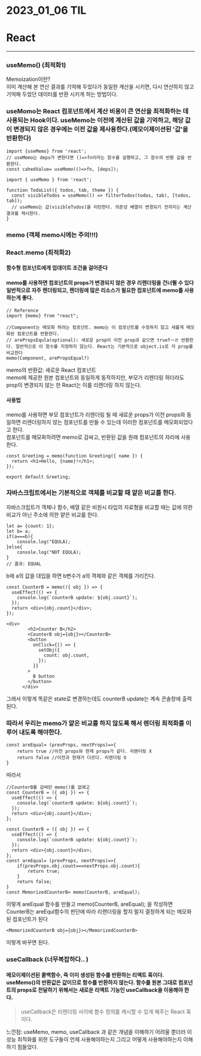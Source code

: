 # 2023_01_06 TIL

# React

---

### useMemo() (최적화1)

Memoization이란?<br>
이미 계산해 본 연산 결과를 기억해 두었다가 동일한 계산을 시키면, 다시 연산하지 않고 기억해 두었던 데이터를 반환 시키게 하는 방법이다.

### useMomo는 React 컴포넌트에서 계산 비용이 큰 연산을 최적화하는 데 사용되는 Hook이다. useMemo는 이전에 계산된 값을 기억하고, 해당 값이 변경되지 않은 경우에는 이전 값을 제사용한다.(메모이제이션된 '값'을 반환한다)

```JSX
import {useMemo} from 'react';
// useMemo는 deps가 변한다면 ()=>fn이라는 함수를 실행하고, 그 함수의 반환 값을 반환한다.
const cahedValue= useMemo(()=>fn, [deps]);
```

```JSX
import { useMemo } from 'react';

function TodoList({ todos, tab, theme }) {
  const visibleTodos = useMemo(() => filterTodos(todos, tab), [todos, tab]);
  // useMemo는 값(visibleTodos)을 리턴한다. 의존성 배열이 변경되기 전까지는 계산 결과를 캐시한다.
}
```

### memo (객체 memo시에는 주의!!!)

### React.memo (최적화2)

#### 함수형 컴포넌트에게 업데이트 조건을 걸어준다

#### memo를 사용하면 컴포넌트의 props가 변경되지 않은 경우 리렌더링을 건너뛸 수 있다<br>일반적으로 자주 렌더링되고, 렌더링에 많은 리소스가 필요한 컴포넌트에 memo를 사용하는게 좋다.

```JSX
// Reference
import {memo} from "react";

//Component는 메모화 하려는 컴포넌트. memo는 이 컴포넌트를 수정하지 않고 새롭게 메모화된 컴포넌트를 반환한다.
// arePropsEqula(optional): 새로운 prop이 이전 prop과 같으면 truefㅡㄹ 반환한다. 일반적으로 이 함수를 지정하지 않는다. React는 기본적으로 object.is로 각 prop를 비교한다
memo(Component, arePropsEqual?)
```

memo의 반환값: 새로운 React 컴포넌트<br>
memo에 제공한 원본 컴포넌트와 동일하게 동작하지만, 부모가 리렌더링 하더라도 prop이 변경되지 않는 한 React는 이를 리렌더링 하지 않는다.

#### 사용법

memo를 사용하면 부모 컴포넌트가 리렌더링 될 때 새로운 props가 이전 props와 동일하면 리렌더링하지 않는 컴포넌트를 만들 수 있는데 이러한 컴포넌트를 메모화되었다고 한다.<br>
컴포넌트를 메모화하려면 memo로 감싸고, 반환된 값을 원래 컴포넌트의 자리에 사용한다.

```JSX
const Greeting = memo(function Greeting({ name }) {
  return <h1>Hello, {name}!</h1>;
});

export default Greeting;
```

### 자바스크립트에서는 기본적으로 객체를 비교할 때 얕은 비교를 한다.

자바스크립트가 객체나 함수, 배열 같은 비원시 타입의 자료형을 비교할 때는 값에 의한 비교가 아닌 주소에 의한 얕은 비교를 한다.<br>

```JS
let a= {count: 1};
let b= a;
if(a===b){
    console.log("EQULA);
}else{
    console.log("NOT EQULA);
}
// 결과: EQUAL
```

b에 a의 값을 대입을 하면 b변수가 a의 객체와 같은 객체를 가리킨다. <br>

```JSX
const CounterB = memo(({ obj }) => {
  useEffect(() => {
    console.log(`counterB update: ${obj.count}`);
  });
  return <div>{obj.count}</div>;
});

<div>
        <h2>Counter B</h2>
        <CounterB obj={obj}></CounterB>
        <button
          onClick={() => {
            setObj({
              count: obj.count,
            });
          }}
        >
          B button
        </button>
      </div>
```

그래서 이렇게 똑같은 state로 변경하는데도 counterB update는 계속 콘솔창에 출력된다.

### 따라서 우리는 memo가 얕은 비교를 하지 않도록 해서 렌더링 최적화를 이루어 내도록 해야한다.

```JSX
const areEqual= (prevProps, nextProps)=>{
    return true //이전 props와 현재 props가 같다. 리렌더링 X
    return false //이전과 현재가 다르다. 리렌더링 O
}
```

따라서

```JSX
//CounterB를 감싸던 memo()를 없애고
const CounterB = ({ obj }) => {
  useEffect(() => {
    console.log(`counterB update: ${obj.count}`);
  });
  return <div>{obj.count}</div>;
};
```

```JSX
const CounterB = ({ obj }) => {
  useEffect(() => {
    console.log(`counterB update: ${obj.count}`);
  });
  return <div>{obj.count}</div>;
};
const areEqual= (prevProps, nextProps)=>{
    if(prevProps.obj.count===nextProps.obj.count){
        return true;
    }
    return false;
}
const MemorizedCounterB= memo(CounterB, areEqual);
```

이렇게 areEqual 함수를 만들고 memo(CounterB, areEqual);
을 작성하면 CounterB는 areEqul함수의 판단에 따라 리렌더링을 할지 말지 결정하게 되는 메모화된 컴포넌트가 된다

```JSX
<MemorizedCounterB obj={obj}></MemorizedCounterB>
```

이렇게 바꾸면 된다.

### useCallback (너무복잡하다.. )

#### 메모이제이션된 콜백함수, 즉 이미 생성된 함수를 반환하는 리액트 훅이다.<br> useMemo()의 반환값은 값이므로 함수를 반환하지 않는다. 함수를 원본 그대로 컴포넌트의 props로 전달하기 위해서는 새로운 리액트 기능인 useCallback을 이용해야 한다.

> useCallback은 리렌더링 사이에 함수 정의를 캐시할 수 있게 해주는 React 훅이다.

느낀점: useMemo, memo, useCallback 과 같은 개념을 이해하기 어려울 뿐더러 이 성능 최적화를 위한 도구들이 언제 사용해야하는지 그리고 어떻게 사용해야하는지 이해하기 힘들었다.
